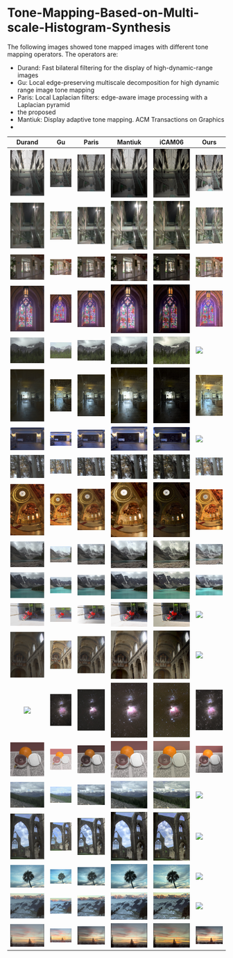 # Tone-Mapping-Based-on-Multi-scale-Histogram-Synthesis

The following images showed tone mapped images with different tone mapping operators. The operators are: 

- Durand: Fast bilateral filtering for the display of high-dynamic-range images
- Gu: Local edge-preserving multiscale decomposition for high dynamic range image tone mapping
- Paris: Local Laplacian filters: edge-aware image processing with a Laplacian pyramid
- the proposed
- Mantiuk: Display adaptive tone mapping. ACM Transactions on Graphics
- 







|                           Durand                           |                         Gu                         |                          Paris                           | Mantiuk                                                 | iCAM06                                     | Ours                                     |
| :--------------------------------------------------------: | :------------------------------------------------: | :------------------------------------------------------: | ------------------------------------------------------- | ------------------------------------------ | ---------------------------------------- |
| ![Durand](./images/AtriumMorning/AtriumMorning_durand.jpg) | ![Gu](./images/AtriumMorning/AtriumMorning_Gu.jpg) | ![Paris](./images/AtriumMorning/AtriumMorning_paris.jpg) | ![](./images/AtriumMorning/AtriumMorning_mantiuk08.jpg) | ![](./images/AtriumMorning/icam06.jpg)     | ![Ours](./images/AtriumMorning/Ours.png) |
|            ![](./images/AtriumNight/durand.jpg)            |          ![](./images/AtriumNight/gu.jpg)          |           ![](./images/AtriumNight/paris.jpg)            | ![](./images/AtriumNight/mantiuk.jpg)                   | ![](./images/AtriumNight/icam06.jpg)       | ![](./images/AtriumNight/ours.png)       |
|              ![](./images/belgium/durand.jpg)              |            ![](./images/belgium/Gu.jpg)            |             ![](./images/belgium/paris.jpg)              | ![](./images/belgium/mantiuk.jpg)                       | ![](./images/belgium/icam06.jpg)           | ![](./images/belgium/ours.png)           |
|             ![](./images/cathedral/durand.jpg)             |           ![](./images/cathedral/gu.jpg)           |            ![](./images/cathedral/paris.jpg)             | ![](./images/cathedral/mantiuk.jpg)                     | ![](./images/cathedral/icam06.jpg)         | ![](./images/cathedral/ours.png)         |
|             ![](./images/crowfoot/durand.jpg)              |           ![](./images/crowfoot/gu.jpg)            |             ![](./images/crowfoot/paris.jpg)             | ![](./images/crowfoot/mantiuk.jpg)                      | ![](./images/crowfoot/icam06.jpg)          | ![](./images/crowfoot/ours.png)          |
|           ![](./images/designCenter/durand.jpg)            |         ![](./images/designCenter/gu.jpg)          |           ![](./images/designCenter/paris.jpg)           | ![](./images/designCenter/mantiuk.jpg)                  | ![](./images/designCenter/icam06.jpg)      | ![](./images/designCenter/ours.png)      |
|              ![](./images/garage/durand.jpg)               |            ![](./images/garage/gu.jpg)             |              ![](./images/garage/paris.jpg)              | ![](./images/garage/mantiuk.jpg)                        | ![](./images/garage/icam06.jpg)            | ![](./images/garage/ours.png)            |
|               ![](images\groveD\durand.jpg)                |             ![](images\groveD\gu.jpg)              |               ![](images\groveD\paris.jpg)               | ![](images\groveD\mantiuk.jpg)                          | ![](images\groveD\icam06.jpg)              | ![](images\groveD\ours.png)              |
|             ![](./images/memorial/durand.jpg)              |           ![](./images/memorial/gu.jpg)            |             ![](./images/memorial/paris.jpg)             | ![](./images/memorial/mantiuk.jpg)                      | ![](./images/memorial/icam06.jpg)          | ![](./images/memorial/ours.png)          |
|              ![](images/Moraine1/durand.jpg)               |            ![](images/Moraine1/gu.jpg)             |              ![](images/Moraine1/paris.jpg)              | ![](images/Moraine1/mantiuk.jpg)                        | ![](images/Moraine1/icam06.jpg)            | ![](images/Moraine1/ours.png)            |
|              ![](images/Moraine2/durand.jpg)               |            ![](images/Moraine2/gu.jpg)             |              ![](images/Moraine2/paris.jpg)              | ![](images/Moraine2/mantiuk.jpg)                        | ![](images/Moraine2/icam06.jpg)            | ![](images/Moraine2/ours.png)            |
|               ![](./images/moto/durand.jpg)                |             ![](./images/moto/gu.jpg)              |               ![](./images/moto/paris.jpg)               | ![](./images/moto/mantiuk.jpg)                          | ![](./images/moto/icam06.jpg)              | ![](./images/moto/ours.png)              |
|         ![](./images/nancy_cathedral_2/durand.jpg)         |       ![](./images/nancy_cathedral_2/gu.jpg)       |        ![](./images/nancy_cathedral_2/paris.jpg)         | ![](./images/nancy_cathedral_2/mantiuk.jpg)             | ![](./images/nancy_cathedral_2/icam06.jpg) | ![](./images/nancy_cathedral_2/ours.png) |
|               ![](./images/orion/durand.jpg)               |             ![](./images/orion/gu.jpg)             |              ![](./images/orion/paris.jpg)               | ![](./images/orion/mantiuk.jpg)                         | ![](./images/orion/icam06.jpg)             | ![](./images/orion/ours.png)             |
|              ![](./images/rend01/durand.jpg)               |            ![](./images/rend01/gu.jpg)             |              ![](./images/rend01/paris.jpg)              | ![](./images/rend01/mantiuk.jpg)                        | ![](./images/rend01/icam06.jpg)            | ![](./images/rend01/ours.png)            |
|             ![](./images/Rockies3b/durand.jpg)             |           ![](./images/Rockies3b/gu.jpg)           |            ![](./images/Rockies3b/paris.jpg)             | ![](./images/Rockies3b/mantiuk.jpg)                     | ![](./images/Rockies3b/icam06.jpg)         | ![](./images/Rockies3b/ours.png)         |
|             ![](./images/tinterna/durand.jpg)              |           ![](./images/tinterna/gu.jpg)            |             ![](./images/tinterna/paris.jpg)             | ![](./images/tinterna/mantiuk.jpg)                      | ![](./images/tinterna/icam06.jpg)          | ![](./images/tinterna/ours.png)          |
|                ![](./images/tmN/durand.jpg)                |              ![](./images/tmN/gu.jpg)              |               ![](./images/tmN/paris.jpg)                | ![](./images/tmN/mantiuk.jpg)                           | ![](./images/tmN/icam06.jpg)               | ![](./images/tmN/ours.png)               |
|            ![](./images/Vernicular/durand.jpg)             |          ![](./images/Vernicular/gu.jpg)           |            ![](./images/Vernicular/paris.jpg)            | ![](./images/Vernicular/mantiuk.jpg)                    | ![](./images/Vernicular/icam06.jpg)        | ![](./images/Vernicular/ours.png)        |
|            ![](./images/vinesunset/durand.jpg)             |          ![](./images/vinesunset/gu.jpg)           |            ![](./images/vinesunset/paris.jpg)            | ![](./images/vinesunset/mantiuk.jpg)                    | ![](./images/vinesunset/icam06.jpg)        | ![](./images/vinesunset/ours.png)        |







